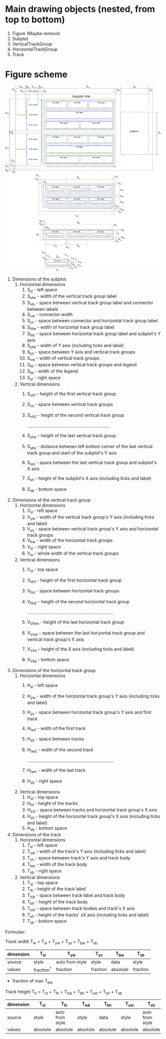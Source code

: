 
# Main drawing objects (nested, from top to bottom)

1. Figure (Maybe remove)
2. Subplot
3. VerticalTrackGroup
4. HorizontalTrackGroup
5. Track

# Figure scheme

![image](figure_scheme.png)

1. Dimensions of the subplot:
   1. Horizontal dimensions
      1. S<sub>sl</sub>   - left space 
      2. S<sub>vlw</sub>  - width of the vertical track group label 
      3. S<sub>vls</sub>  - space between vertical track group label and connector between labels
      4. S<sub>cw</sub>   - connector width
      5. S<sub>cs</sub>   - space between connector and horizontal track group label
      6. S<sub>hlw</sub>  - width of horizontal track group label 
      7. S<sub>hls</sub>  - space between horizontal track group label and subplot's Y axis
      8. S<sub>ylw</sub>  - width of Y axis (including ticks and label)
      9. S<sub>ys</sub>   - space between Y axis and vertical track groups
      10. S<sub>vw</sub>  - width of vertical track groups
      11. S<sub>lsl</sub> - space between vertical track groups and legend
      12. S<sub>lw</sub>  - width of the legend
      13. S<sub>sr</sub>  - right space
   2. Vertical dimensions
      1. S<sub>vh1</sub>  - height of the first vertical track group
      2. S<sub>vs</sub>   - space between vertical track groups
      3. S<sub>vh2</sub>  - height of the second vertical track group
      
          ..................................................................
   
      4. S<sub>vhn</sub>  - height of the last vertical track group
      5. S<sub>ybs</sub>  - distance between left bottom corner of the last vertical track group and start of the subplot's Y axis
      6. S<sub>xst</sub>  - space between the last vertical track group and subplot's X axis 
      7. S<sub>xh</sub>   - height of the subplot's X axis (including ticks and label)
      8. S<sub>sb</sub>   - bottom space
2. Dimensions of the vertical track group
   1. Horizontal dimensions
      1. V<sub>sl</sub>   - left space 
      2. V<sub>yw</sub>   - width of the vertical track group's Y axis (including ticks and label)
      3. V<sub>ys</sub>   - space between vertical track group's Y axis and horizontal track groups
      4. V<sub>hw</sub>   - width of the horizontal track groups 
      5. V<sub>sr</sub>   - right space
      6. V<sub>w</sub>    - whole width of the vertical track groups
   2. Vertical dimensions
      1. V<sub>st</sub>   - top space
      2. V<sub>hh1</sub>  - height of the first horizontal track group
      3. V<sub>his</sub>  - space between horizontal track groups
      4. V<sub>hh2</sub>  - height of the second horizontal track group
    
         .....................................................................

      5. V<sub>Vhhn</sub>  - height of the last horizontal track group
      6. V<sub>Vxst</sub>  - space between the last horizontal track group and vertical track group's X axis 
      7. V<sub>Vxh</sub>   - height of the X axis (including ticks and label)
      8. V<sub>Vsb</sub>   - bottom space
3. Dimensions of the horizontal track group
   1. Horizontal dimensions
      1. H<sub>sl</sub>   - left space
      2. H<sub>yw</sub>   - width of the horizontal track group's Y axis (including ticks and label)
      3. H<sub>ys</sub>   - space between horizontal track group's Y axis and first track
      4. H<sub>tw1</sub>  - width of the first track 
      5. H<sub>sti</sub>  - space between tracks
      6. H<sub>tw2</sub>  - width of the second track
    
         .....................................................................

      7. H<sub>twn</sub>  - width of the last track
      8. H<sub>sb</sub>   - right space
   2. Vertical dimensions
      1. H<sub>st</sub>   - top space
      2. H<sub>ht</sub>   - height of the tracks
      3. H<sub>xst</sub>  - space between tracks and horizontal track group's X axis 
      4. H<sub>xh</sub>   - height of the horizontal track group's X axis (including ticks and label)
      5. H<sub>sb</sub>   - bottom space
4. Dimensions of the track
   1. Horizontal dimensions
      1. T<sub>sl</sub>   - left space
      2. T<sub>yw</sub>   - width of the track's Y axis (including ticks and label)
      3. T<sub>ys</sub>   - space between track's Y axis and track body
      4. T<sub>bw</sub>    - width of the track body
      5. T<sub>sb</sub>    - right space
   2. Vertical dimensions
      1. T<sub>st</sub>   - top space
      2. T<sub>lh</sub>   - height of the track label
      3. T<sub>lsb</sub>  - space between track label and track body
      4. T<sub>bh</sub>    - height of the  track body
      5. T<sub>xst</sub>  - space between track bodies and track's X axis 
      6. T<sub>xh</sub>   - height of the tracks' sX axis (including ticks and label)
      7. T<sub>sb</sub>   - bottom space

Formulas:

Track width T<sub>w</sub> = T<sub>sl</sub> + T<sub>yw</sub> + T<sub>ys</sub> + T<sub>bw</sub> +  T<sub>sb</sub>

| dimension | T<sub>sl</sub>       | T<sub>yw</sub>  | T<sub>ys</sub>   | T<sub>bw</sub> | T<sub>sb</sub> |
|-----------|----------------------|-----------------|------------------|----------------|----------------|
| source    | style                | auto from style | style            | data           | style          |
| values    | fraction<sup>*</sup> | fraction        | fraction         | absolute       | fraction       |

* fraction of max T<sub>bw</sub>

Track height T<sub>h</sub> = T<sub>st</sub> + T<sub>lh</sub> + T<sub>lsb</sub> + T<sub>bh</sub> + T<sub>xst</sub>  + T<sub>xh</sub> + T<sub>sb</sub>

| dimension | T<sub>st</sub> | T<sub>lh</sub>   | T<sub>lsb</sub> | T<sub>bh</sub> | T<sub>xst</sub> | T<sub>xh</sub>  | T<sub>sb</sub> |
|-----------|----------------|------------------|-----------------|----------------|-----------------|-----------------|----------------|
| source    | style          | auto from style  | style           | data           | style           | auto from style | style          |
| values    | absolute       | absolute         | absolute        | absolute       | absolute        | absolute        | absolute       |

